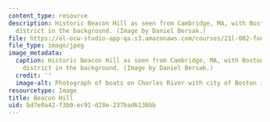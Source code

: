 ```yaml
---
content_type: resource
description: Historic Beacon Hill as seen from Cambridge, MA, with Boston's financial
  district in the background. (Image by Daniel Bersak.)
file: https://ol-ocw-studio-app-qa.s3.amazonaws.com/courses/21l-002-foundations-of-western-culture-ii-fall-2002/bd7e0a42f3b0ec91d28e237bad6136bb_21l-002f02.jpg
file_type: image/jpeg
image_metadata:
  caption: Historic Beacon Hill as seen from Cambridge, MA, with Boston's financial
    district in the background. (Image by Daniel Bersak.)
  credit: ''
  image-alt: Photograph of boats on Charles River with city of Boston in the background.
resourcetype: Image
title: Beacon Hill
uid: bd7e0a42-f3b0-ec91-d28e-237bad6136bb
---
```


